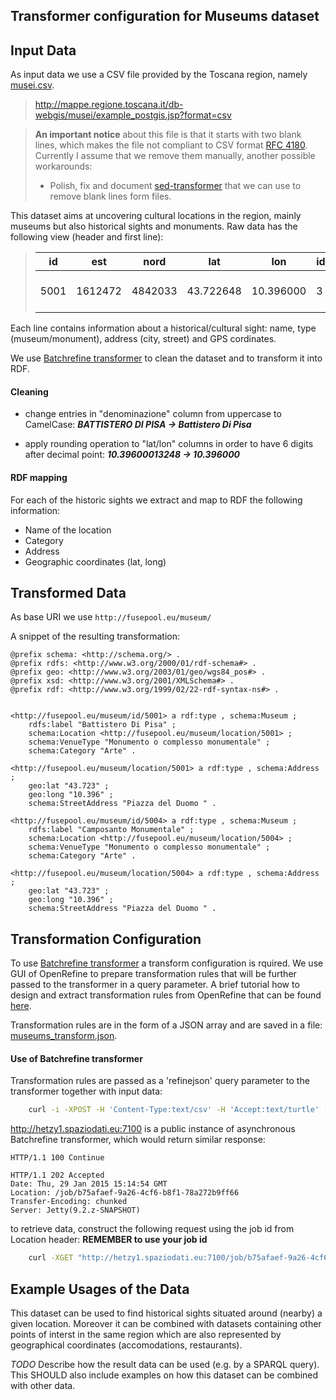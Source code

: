 Transformer configuration for Museums dataset
---------------------------------------------

## Input Data

As input data we use a CSV file provided by the Toscana region, namely [musei.csv](musei.csv).
> http://mappe.regione.toscana.it/db-webgis/musei/example_postgis.jsp?format=csv

>**An important notice** about this file is that it starts with two blank lines, which makes the file not compliant to CSV format [RFC 4180](https://datatracker.ietf.org/doc/rfc4180/). Currently I assume that we remove them manually, another possible workarounds:
>* Polish, fix and document [sed-transformer](https://github.com/fusepoolP3/p3-transformer-howto) that we can use to remove blank lines form files.

This dataset aims at uncovering cultural locations in the region, mainly museums but also historical sights and monuments. Raw data has the following view (header and first line):

> | id   | est     | nord    | lat       | lon       | id_tipologia | tipologia                         | id_categoria | categoria_prevalente      | denominazione                                                                                                          | indirizzo                        | localita                      | comune                     | provincia | numero_sedi |
> |------|---------|---------|-----------|-----------|--------------|-----------------------------------|--------------|---------------------------|------------------------------------------------------------------------------------------------------------------------|----------------------------------|-------------------------------|----------------------------|-----------|-------------|
 > | 5001 | 1612472 | 4842033 | 43.722648 | 10.396000 | 3 | Monumento o complesso monumentale | 1 | Arte | BATTISTERO DI PISA | Piazza del Duomo |  | Pisa | PI | 1 |
 >

Each line contains information about a historical/cultural sight: name, type (museum/monument), address (city, street) and GPS cordinates.

We use [Batchrefine transformer](https://github.com/fusepoolP3/p3-batchrefine) to clean the dataset and to transform it into RDF.

#### Cleaning 
* change entries in "denominazione" column from uppercase to CamelCase: **_BATTISTERO DI PISA -> Battistero Di Pisa_**

* apply rounding operation to "lat/lon" columns in order to have 6 digits after decimal point: **_10.39600013248 -> 10.396000_**

#### RDF mapping
For each of the historic sights we extract and map to RDF the following information:

* Name of the location
* Category
* Address
* Geographic coordinates (lat, long)

## Transformed Data

As base URI we use ``` http://fusepool.eu/museum/ ```

A snippet of the resulting transformation:

```turtle
@prefix schema: <http://schema.org/> .
@prefix rdfs: <http://www.w3.org/2000/01/rdf-schema#> .
@prefix geo: <http://www.w3.org/2003/01/geo/wgs84_pos#> .
@prefix xsd: <http://www.w3.org/2001/XMLSchema#> .
@prefix rdf: <http://www.w3.org/1999/02/22-rdf-syntax-ns#> .


<http://fusepool.eu/museum/id/5001> a rdf:type , schema:Museum ;
	rdfs:label "Battistero Di Pisa" ;
	schema:Location <http://fusepool.eu/museum/location/5001> ;
	schema:VenueType "Monumento o complesso monumentale" ;
	schema:Category "Arte" .

<http://fusepool.eu/museum/location/5001> a rdf:type , schema:Address ;
	geo:lat "43.723" ;
	geo:long "10.396" ;
	schema:StreetAddress "Piazza del Duomo " .

<http://fusepool.eu/museum/id/5004> a rdf:type , schema:Museum ;
	rdfs:label "Camposanto Monumentale" ;
	schema:Location <http://fusepool.eu/museum/location/5004> ;
	schema:VenueType "Monumento o complesso monumentale" ;
	schema:Category "Arte" .

<http://fusepool.eu/museum/location/5004> a rdf:type , schema:Address ;
	geo:lat "43.723" ;
	geo:long "10.396" ;
	schema:StreetAddress "Piazza del Duomo " .
```

## Transformation Configuration

To use [Batchrefine transformer](https://github.com/fusepoolP3/p3-batchrefine) a transform configuration is rquired. We use GUI of OpenRefine to prepare transformation rules that will be further passed to the transformer in a query parameter. A brief tutorial how to design and extract transformation rules from OpenRefine that can be found [here](https://github.com/andreybratus/tutorial).

Transformation rules are in the form of a JSON array and are saved in a file: [museums_transform.json](https://raw.githubusercontent.com/fusepoolP3/p3-transformer-configs/master/toscana-museums/musei_transform.json).


#### Use of Batchrefine transformer

Transformation rules are passed as a 'refinejson' query parameter to the transformer together with input data:

```bash
	curl -i -XPOST -H 'Content-Type:text/csv' -H 'Accept:text/turtle' --data-binary @/home/andrey/musei.csv "http://hetzy1.spaziodati.eu:7100?refinejson=https://raw.githubusercontent.com/fusepoolP3/p3-transformer-configs/master/toscana-museums/musei_transform.json"
```
http://hetzy1.spaziodati.eu:7100 is a public instance of asynchronous Batchrefine transformer, which would return similar response:

```
HTTP/1.1 100 Continue

HTTP/1.1 202 Accepted
Date: Thu, 29 Jan 2015 15:14:54 GMT
Location: /job/b75afaef-9a26-4cf6-b8f1-78a272b9ff66
Transfer-Encoding: chunked
Server: Jetty(9.2.z-SNAPSHOT)
```

to retrieve data, construct the following request using the job id from Location header: **REMEMBER to use your job id**

```bash
	curl -XGET "http://hetzy1.spaziodati.eu:7100/job/b75afaef-9a26-4cf6-b8f1-78a272b9ff66"
```

## Example Usages of the Data

This dataset can be used to find historical sights situated around (nearby) a given location.
Moreover it can be combined with datasets containing other points of interst in the same region which are also represented by geographical coordinates (accomodations, restaurants).

*TODO* Describe how the result data can be used (e.g. by a SPARQL query). This SHOULD also include examples on how this dataset can be combined with other data.
